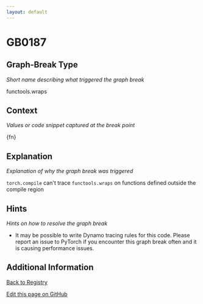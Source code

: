 ```yaml
---
layout: default
---
```

# GB0187

## Graph-Break Type
*Short name describing what triggered the graph break*

functools.wraps

## Context
*Values or code snippet captured at the break point*

{fn}

## Explanation
*Explanation of why the graph break was triggered*

`torch.compile` can't trace `functools.wraps` on functions defined outside the compile region

## Hints
*Hints on how to resolve the graph break*

- It may be possible to write Dynamo tracing rules for this code. Please report an issue to PyTorch if you encounter this graph break often and it is causing performance issues.


## Additional Information

<!-- ADDITIONAL INFORMATION START - Add custom information below this line -->

<!-- ADDITIONAL INFORMATION END -->

[Back to Registry](../index.html)

[Edit this page on GitHub](https://github.com/pytorch-labs/compile-graph-break-site/edit/main/docs/gb/gb0187.md)
